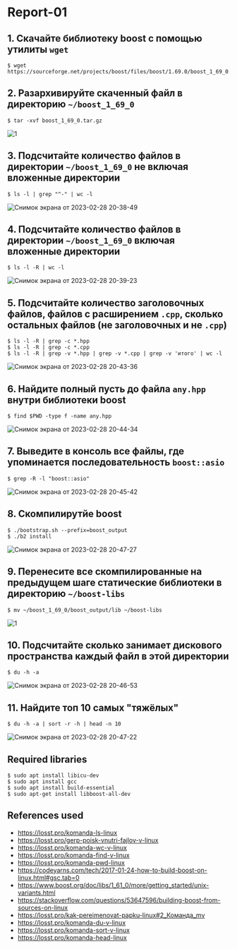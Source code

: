 # Report-01

## 1. Скачайте библиотеку boost с помощью утилиты `wget`
 
```
$ wget https://sourceforge.net/projects/boost/files/boost/1.69.0/boost_1_69_0.tar.gz
```

## 2. Разархивируйте скаченный файл в директорию `~/boost_1_69_0` 

```
$ tar -xvf boost_1_69_0.tar.gz
```
![1](https://user-images.githubusercontent.com/125737299/221936944-06092b0e-74f2-4d8a-ba79-9be818aa2fef.png)

## 3. Подсчитайте количество файлов в директории `~/boost_1_69_0` не включая вложенные директории

```
$ ls -l | grep "^-" | wc -l
```
![Снимок экрана от 2023-02-28 20-38-49](https://user-images.githubusercontent.com/125737299/221937919-dcef5da0-15f1-4f0c-be08-1a4ab09f1609.png)

## 4. Подсчитайте количество файлов в директории `~/boost_1_69_0` включая вложенные директории

```
$ ls -l -R | wc -l
```
![Снимок экрана от 2023-02-28 20-39-23](https://user-images.githubusercontent.com/125737299/221938142-1d358652-4884-4775-a8c7-c886acf0bbd4.png)

## 5. Подсчитайте количество заголовочных файлов, файлов с расширением `.cpp`, сколько остальных файлов (не заголовочных и не `.cpp`)

```
$ ls -l -R | grep -c *.hpp
$ ls -l -R | grep -c *.cpp
$ ls -l -R | grep -v *.hpp | grep -v *.cpp | grep -v 'итого' | wc -l
```
![Снимок экрана от 2023-02-28 20-43-36](https://user-images.githubusercontent.com/125737299/221938203-fbeb0e3d-9d7a-4006-ab3c-95044915d046.png)

## 6. Найдите полный пусть до файла `any.hpp` внутри библиотеки boost

```
$ find $PWD -type f -name any.hpp
```
![Снимок экрана от 2023-02-28 20-44-34](https://user-images.githubusercontent.com/125737299/221938289-d4f223ff-26f5-4867-bc7d-b7d0464b4650.png)

## 7. Выведите в консоль все файлы, где упоминается последовательность `boost::asio`

```
$ grep -R -l "boost::asio"
```
![Снимок экрана от 2023-02-28 20-45-42](https://user-images.githubusercontent.com/125737299/221938363-71e8e322-3109-4594-a611-a8216d65e82f.png)

## 8. Скомпилирутйе boost

```
$ ./bootstrap.sh --prefix=boost_output
$ ./b2 install
```
![Снимок экрана от 2023-02-28 20-47-27](https://user-images.githubusercontent.com/125737299/221938442-8960cb20-26f8-4bbe-87cc-dd1abfb6afe3.png)

## 9. Перенесите все скомпилированные на предыдущем шаге статические библиотеки в директорию `~/boost-libs`

```
$ mv ~/boost_1_69_0/boost_output/lib ~/boost-libs
```
![1](https://user-images.githubusercontent.com/125737299/221938494-891d7dc1-49b6-4889-a078-35f4e998597e.png)

## 10. Подсчитайте сколько занимает дискового пространства каждый файл в этой директории

```
$ du -h -a 
```
![Снимок экрана от 2023-02-28 20-46-53](https://user-images.githubusercontent.com/125737299/221938617-463aa1f0-8988-44da-a4c9-a4ace4ec37bf.png)

## 11. Найдите топ 10 самых "тяжёлых"

```
$ du -h -a | sort -r -h | head -n 10
```
![Снимок экрана от 2023-02-28 20-47-22](https://user-images.githubusercontent.com/125737299/221938718-40483d8d-58d8-43b4-9c49-bd3c451ff2d6.png)

## Required libraries

```
$ sudo apt install libicu-dev
$ sudo apt install gcc
$ sudo apt install build-essential
$ sudo apt-get install libboost-all-dev
```

## References used
- https://losst.pro/komanda-ls-linux
- https://losst.pro/gerp-poisk-vnutri-fajlov-v-linux
- https://losst.pro/komanda-wc-v-linux
- https://losst.pro/komanda-find-v-linux
- https://losst.pro/komanda-pwd-linux
- https://codeyarns.com/tech/2017-01-24-how-to-build-boost-on-linux.html#gsc.tab=0
- https://www.boost.org/doc/libs/1_61_0/more/getting_started/unix-variants.html
- https://stackoverflow.com/questions/53647596/building-boost-from-sources-on-linux
- https://losst.pro/kak-pereimenovat-papku-linux#2_Команда_mv
- https://losst.pro/komanda-du-v-linux
- https://losst.pro/komanda-sort-v-linux
- https://losst.pro/komanda-head-linux
